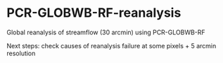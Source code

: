 # PCR-GLOBWB-RF-reanalysis
Global reanalysis of streamflow (30 arcmin) using PCR-GLOBWB-RF

Next steps: check causes of reanalysis failure at some pixels + 5 arcmin resolution

